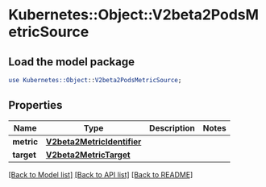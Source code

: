 # Kubernetes::Object::V2beta2PodsMetricSource

## Load the model package
```perl
use Kubernetes::Object::V2beta2PodsMetricSource;
```

## Properties
Name | Type | Description | Notes
------------ | ------------- | ------------- | -------------
**metric** | [**V2beta2MetricIdentifier**](V2beta2MetricIdentifier.md) |  | 
**target** | [**V2beta2MetricTarget**](V2beta2MetricTarget.md) |  | 

[[Back to Model list]](../README.md#documentation-for-models) [[Back to API list]](../README.md#documentation-for-api-endpoints) [[Back to README]](../README.md)



